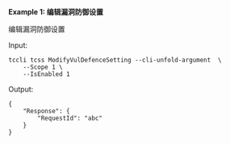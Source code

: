 **Example 1: 编辑漏洞防御设置**

编辑漏洞防御设置

Input: 

```
tccli tcss ModifyVulDefenceSetting --cli-unfold-argument  \
    --Scope 1 \
    --IsEnabled 1
```

Output: 
```
{
    "Response": {
        "RequestId": "abc"
    }
}
```


